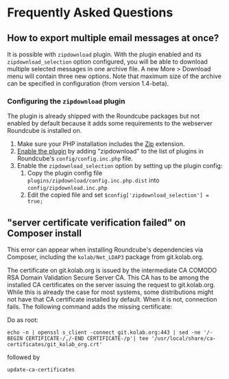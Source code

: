 # Frequently Asked Questions

## How to export multiple email messages at once?

It is possible with `zipdownload` plugin. With the plugin enabled and its `zipdownload_selection` option configured, you will be able to download multiple selected messages in one archive file. A new More > Download menu will contain three new options. Note that maximum size of the archive can be specified in configuration (from version 1.4-beta).

### Configuring the `zipdownload` plugin

The plugin is already shipped with the Roundcube packages but not enabled by default because it adds some requirements to the webserver Roundcube is installed on.

1. Make sure your PHP installation includes the [Zip](http://php.net/manual/en/book.zip.php) extension.
2. [Enable the plugin](/roundcube/roundcubemail/wiki/Plugin-API#installing-and-activating-plugins) by adding "zipdownload" to the list of plugins in Roundcube's `config/config.inc.php` file.
3. Enable the `zipdownload_selection` option by setting up the plugin config:
   1. Copy the plugin config file `plugins/zipdownload/config.inc.php.dist` into `config/zipdownload.inc.php`
   2. Edit the copied file and set `$config['zipdownload_selection'] = true;`


## "server certificate verification failed" on Composer install

This error can appear when installing Roundcube's dependencies via Composer, including the `kolab/Net_LDAP3` package from git.kolab.org.

The certificate on git.kolab.org is issued by the intermediate CA COMODO RSA Domain Validation Secure Server CA. This CA has to be among the installed CA certificates on the server issuing the request to git.kolab.org. While this is already the case for most systems, some distributions might not have that CA certificate installed by default. When it is not, connection fails. The following command adds the missing certificate:

Do as root:
```
echo -n | openssl s_client -connect git.kolab.org:443 | sed -ne '/-BEGIN CERTIFICATE-/,/-END CERTIFICATE-/p'| tee '/usr/local/share/ca-certificates/git_kolab_org.crt'
```
followed by
```
update-ca-certificates
```
